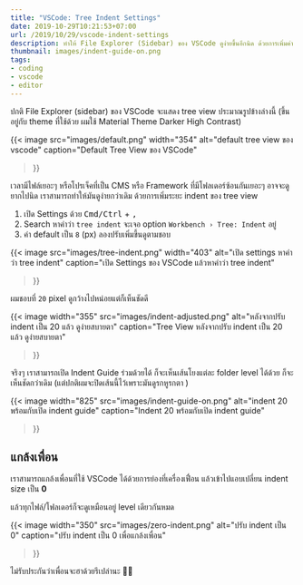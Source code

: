 ```yaml
---
title: "VSCode: Tree Indent Settings"
date: 2019-10-29T10:21:53+07:00
url: /2019/10/29/vscode-indent-settings
description: ทำให้ File Explorer (Sidebar) ของ VSCode ดูง่ายขึ้นอีกนิด ด้วยการเพิ่มค่า indent size หรือจะเอาไว้แกล้งเพื่อนก็ได้ครับ
thumbnail: images/indent-guide-on.png
tags:
- coding
- vscode
- editor
---
```


ปกติ File Explorer (sidebar) ของ VSCode จะแสดง tree view ประมาณรูปข้างล่างนี้
(ขึ้นอยู่กับ theme ที่ใช้ด้วย ผมใช้ Material Theme Darker High Contrast)

{{< image
  src="images/default.png"
  width="354"
  alt="default tree view ของ vscode"
  caption="Default Tree View ของ VSCode"
>}}

เวลามีไฟล์เยอะๆ หรือโปรเจ็คที่เป็น CMS หรือ Framework ที่มีโฟลเดอร์ซ้อนกันเยอะๆ อาจจะดูยากไปนิด
เราสามารถทำให้มันดูง่ายกว่าเดิม ด้วยการเพิ่มระยะ indent ของ tree view

1. เปิด Settings ด้วย <kbd>Cmd/Ctrl</kbd> + <kbd>,</kbd>
2. Search หาคำว่า `tree indent` จะเจอ option `Workbench › Tree: Indent` อยู่
3. ค่า default เป็น `8` (px) ลองปรับเพิ่มขึ้นดูตามชอบ

{{< image
  src="images/tree-indent.png"
  width="403"
  alt="เปิด settings หาคำว่า tree indent"
  caption="เปิด Settings ของ VSCode แล้วหาคำว่า tree indent"
>}}

ผมชอบที่ `20` pixel ดูกว้างไปหน่อยแต่ก็เห็นชัดดี

{{< image
  width="355"
  src="images/indent-adjusted.png"
  alt="หลังจากปรับ indent เป็น 20 แล้ว ดูง่ายสบายตา"
  caption="Tree View หลังจากปรับ indent เป็น 20 แล้ว ดูง่ายสบายตา"
>}}

จริงๆ เราสามารถเปิด Indent Guide ร่วมด้วยได้ ก็จะเห็นเส้นโยงแต่ละ folder level ได้ด้วย
ก็จะเห็นชัดกว่าเดิม (แต่ปกติผมจะปิดเส้นนี้ไว้เพราะมันดูรกหูรกตา  )

{{< image
  width="825"
  src="images/indent-guide-on.png"
  alt="indent 20 พร้อมกับเปิด indent guide"
  caption="Indent 20 พร้อมกับเปิด indent guide"
>}}

## แกล้งเพื่อน

เราสามารถแกล้งเพื่อนที่ใช้ VSCode ได้ด้วยการย่องที่เครื่องเฟื่อน แล้วเข้าไปแอบเปลี่ยน indent size เป็น **0**

แล้วทุกไฟล์/โฟลเดอร์ก็จะดูเหมือนอยู่ level เดียวกันหมด

{{< image
  width="350"
  src="images/zero-indent.png"
  alt="ปรับ indent เป็น 0"
  caption="ปรับ indent เป็น 0 เพื่อแกล้งเพื่อน"
>}}

ไม่รับประกันว่าเพื่อนจะฮาด้วยรึเปล่านะ 🤞🏼
